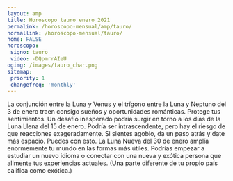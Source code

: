```yaml
---
layout: amp
title: Horoscopo tauro enero 2021 
permalink: /horoscopo-mensual/amp/tauro/
normallink: /horoscopo-mensual/tauro/
home: FALSE
horoscopo:
 signo: tauro
 video: -DQpmrrAIeU
ogimg: /images/tauro_char.png
sitemap:
 priority: 1
 changefreq: 'monthly'
---
```



La conjunción entre la Luna y Venus y el trígono entre la Luna y Neptuno del 3 de enero traen consigo sueños y oportunidades románticas. Protege tus sentimientos. Un desafío inesperado podría surgir en torno a los días de la Luna Llena del 15 de enero. Podría ser intrascendente, pero hay el riesgo de que reacciones exageradamente. Si sientes agobio, da un paso atrás y date más espacio. Puedes con esto. La Luna Nueva del 30 de enero amplía enormemente tu mundo en las formas más útiles. Podrías empezar a estudiar un nuevo idioma o conectar con una nueva y exótica persona que alimente tus experiencias actuales. (Una parte diferente de tu propio país califica como exótica.)